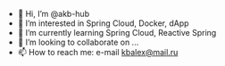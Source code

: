 - 👋 Hi, I’m @akb-hub
- 👀 I’m interested in Spring Cloud, Docker, dApp
- 🌱 I’m currently learning Spring Cloud, Reactive Spring
- 💞️ I’m looking to collaborate on ...
- 📫 How to reach me: e-mail kbalex@mail.ru

<!---
akb-hub/akb-hub is a ✨ special ✨ repository because its `README.md` (this file) appears on your GitHub profile.
You can click the Preview link to take a look at your changes.
--->
